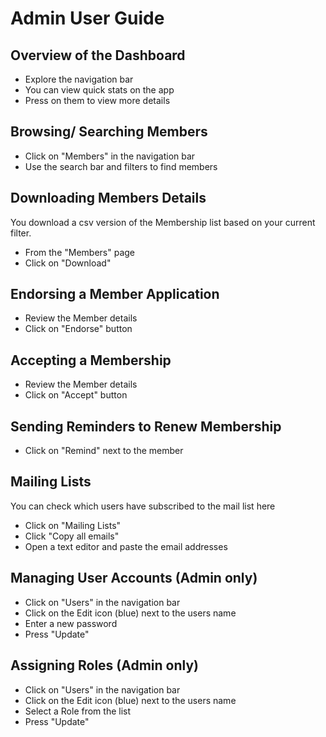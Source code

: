 # Admin User Guide

## Overview of the Dashboard

* Explore the navigation bar
* You can view quick stats on the app
* Press on them to view more details

## Browsing/ Searching Members

* Click on "Members" in the navigation bar
* Use the search bar and filters to find members

## Downloading Members Details

You download a csv version of the Membership list based on your current filter.

* From the "Members" page
* Click on "Download"

## Endorsing a Member Application

* Review the Member details
* Click on "Endorse" button

## Accepting a Membership

* Review the Member details
* Click on "Accept" button

## Sending Reminders to Renew Membership

* Click on "Remind" next to the member

## Mailing Lists

You can check which users have subscribed to the mail list here

* Click on "Mailing Lists"
* Click "Copy all emails"
* Open a text editor and paste the email addresses

## Managing User Accounts (Admin only)

* Click on "Users" in the navigation bar
* Click on the Edit icon (blue) next to the users name
* Enter a new password
* Press "Update"

## Assigning Roles (Admin only)

* Click on "Users" in the navigation bar
* Click on the Edit icon (blue) next to the users name
* Select a Role from the list
* Press "Update"

